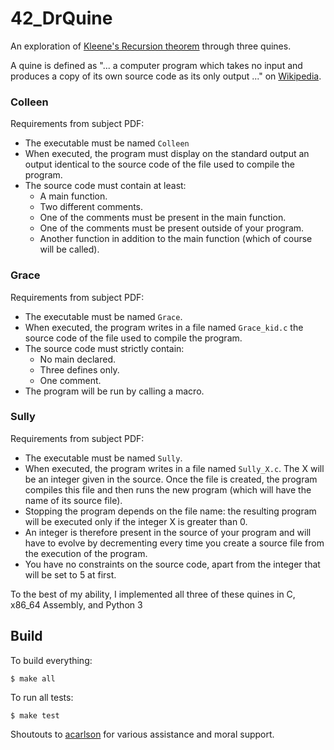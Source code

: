 # 42_DrQuine
An exploration of [Kleene's Recursion theorem](https://en.wikipedia.org/wiki/Kleene%27s_recursion_theorem) through three quines.

A quine is defined as "... a computer program which takes no input and produces a copy of its own source code as its only output ..." on [Wikipedia](https://en.wikipedia.org/wiki/Quine_(computing)).

### Colleen
Requirements from subject PDF:
* The executable must be named `Colleen`
* When executed, the program must display on the standard output an output identical to the source code of the file used to compile the program.
* The source code must contain at least:
  * A main function.
  * Two different comments.
  * One of the comments must be present in the main function.
  * One of the comments must be present outside of your program.
  * Another function in addition to the main function (which of course will be called).

### Grace
Requirements from subject PDF:
* The executable must be named `Grace`.
* When executed, the program writes in a file named `Grace_kid.c` the source code of the file used to compile the program.
* The source code must strictly contain:
  * No main declared.
  * Three defines only.
  * One comment.
* The program will be run by calling a macro.

### Sully
Requirements from subject PDF:
* The executable must be named `Sully`.
* When executed, the program writes in a file named `Sully_X.c`. The X will be an integer given in the source. Once the file is created, the program compiles this file and then runs the new program (which will have the name of its source file).
* Stopping the program depends on the file name: the resulting program will be executed only if the integer X is greater than 0.
* An integer is therefore present in the source of your program and will have to evolve by decrementing every time you create a source file from the execution of the program.
* You have no constraints on the source code, apart from the integer that will be set to 5 at first.

To the best of my ability, I implemented all three of these quines in C, x86_64 Assembly, and Python 3
## Build
To build everything:
```
$ make all
```
To run all tests:
```
$ make test
```
Shoutouts to [acarlson](https://github.com/acarlson99) for various assistance and moral support.
